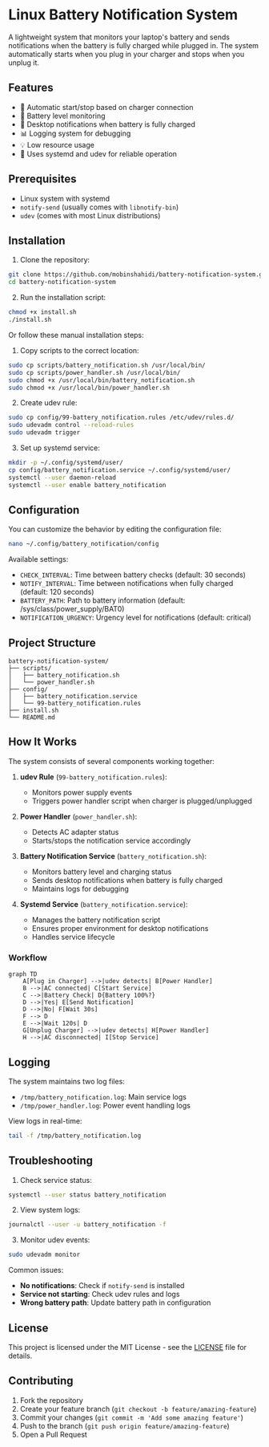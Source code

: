 # Linux Battery Notification System

A lightweight system that monitors your laptop's battery and sends notifications when the battery is fully charged while plugged in. The system automatically starts when you plug in your charger and stops when you unplug it.

## Features

- 🔌 Automatic start/stop based on charger connection
- 🔋 Battery level monitoring
- 🔔 Desktop notifications when battery is fully charged
- 📊 Logging system for debugging
- 💡 Low resource usage
- 🚀 Uses systemd and udev for reliable operation

## Prerequisites

- Linux system with systemd
- `notify-send` (usually comes with `libnotify-bin`)
- `udev` (comes with most Linux distributions)

## Installation

1. Clone the repository:

```bash
git clone https://github.com/mobinshahidi/battery-notification-system.git
cd battery-notification-system
```

2. Run the installation script:

```bash
chmod +x install.sh
./install.sh
```

Or follow these manual installation steps:

1. Copy scripts to the correct location:

```bash
sudo cp scripts/battery_notification.sh /usr/local/bin/
sudo cp scripts/power_handler.sh /usr/local/bin/
sudo chmod +x /usr/local/bin/battery_notification.sh
sudo chmod +x /usr/local/bin/power_handler.sh
```

2. Create udev rule:

```bash
sudo cp config/99-battery_notification.rules /etc/udev/rules.d/
sudo udevadm control --reload-rules
sudo udevadm trigger
```

3. Set up systemd service:

```bash
mkdir -p ~/.config/systemd/user/
cp config/battery_notification.service ~/.config/systemd/user/
systemctl --user daemon-reload
systemctl --user enable battery_notification
```

## Configuration

You can customize the behavior by editing the configuration file:

```bash
nano ~/.config/battery_notification/config
```

Available settings:

- `CHECK_INTERVAL`: Time between battery checks (default: 30 seconds)
- `NOTIFY_INTERVAL`: Time between notifications when fully charged (default: 120 seconds)
- `BATTERY_PATH`: Path to battery information (default: /sys/class/power_supply/BAT0)
- `NOTIFICATION_URGENCY`: Urgency level for notifications (default: critical)

## Project Structure

```
battery-notification-system/
├── scripts/
│   ├── battery_notification.sh
│   └── power_handler.sh
├── config/
│   ├── battery_notification.service
│   └── 99-battery_notification.rules
├── install.sh
└── README.md
```

## How It Works

The system consists of several components working together:

1. **udev Rule** (`99-battery_notification.rules`):

   - Monitors power supply events
   - Triggers power handler script when charger is plugged/unplugged

2. **Power Handler** (`power_handler.sh`):

   - Detects AC adapter status
   - Starts/stops the notification service accordingly

3. **Battery Notification Service** (`battery_notification.sh`):

   - Monitors battery level and charging status
   - Sends desktop notifications when battery is fully charged
   - Maintains logs for debugging

4. **Systemd Service** (`battery_notification.service`):
   - Manages the battery notification script
   - Ensures proper environment for desktop notifications
   - Handles service lifecycle

### Workflow

```mermaid
graph TD
    A[Plug in Charger] -->|udev detects| B[Power Handler]
    B -->|AC connected| C[Start Service]
    C -->|Battery Check| D{Battery 100%?}
    D -->|Yes| E[Send Notification]
    D -->|No| F[Wait 30s]
    F --> D
    E -->|Wait 120s| D
    G[Unplug Charger] -->|udev detects| H[Power Handler]
    H -->|AC disconnected| I[Stop Service]
```

## Logging

The system maintains two log files:

- `/tmp/battery_notification.log`: Main service logs
- `/tmp/power_handler.log`: Power event handling logs

View logs in real-time:

```bash
tail -f /tmp/battery_notification.log
```

## Troubleshooting

1. Check service status:

```bash
systemctl --user status battery_notification
```

2. View system logs:

```bash
journalctl --user -u battery_notification -f
```

3. Monitor udev events:

```bash
sudo udevadm monitor
```

Common issues:

- **No notifications**: Check if `notify-send` is installed
- **Service not starting**: Check udev rules and logs
- **Wrong battery path**: Update battery path in configuration

## License

This project is licensed under the MIT License - see the [LICENSE](LICENSE) file for details.

## Contributing

1. Fork the repository
2. Create your feature branch (`git checkout -b feature/amazing-feature`)
3. Commit your changes (`git commit -m 'Add some amazing feature'`)
4. Push to the branch (`git push origin feature/amazing-feature`)
5. Open a Pull Request
